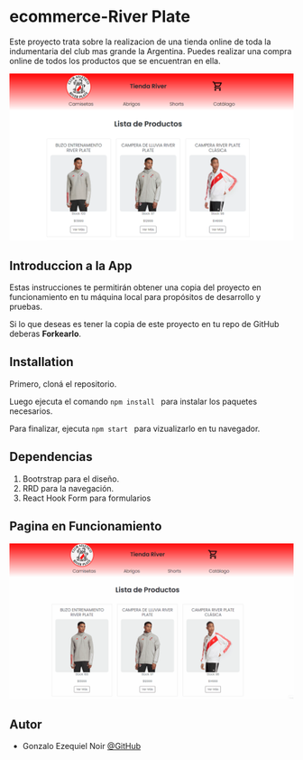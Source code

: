 
# ecommerce-River Plate

Este proyecto trata sobre la realizacion de una tienda online de toda la indumentaria del
club mas grande la Argentina. Puedes realizar una compra online de todos los productos
que se encuentran en ella.

![Proyect Screenshot](https://github.com/GonzaNoir/proyectoTiendaRiver-Noir/blob/main/src/img/screenshotProyecto.png)



## Introduccion a la App

Estas instrucciones te permitirán obtener una copia del proyecto en funcionamiento en tu máquina local para propósitos de desarrollo y pruebas.

Si lo que deseas es tener la copia de este proyecto en tu repo de GitHub deberas **Forkearlo**.




## Installation

Primero, cloná el repositorio.

Luego ejecuta el comando ```npm install ``` para instalar los paquetes necesarios.

Para finalizar, ejecuta ```npm start ``` para vizualizarlo en tu navegador.
    
## Dependencias

1. Bootrstrap para el diseño. 
2. RRD para la navegación.
3. React Hook Form para formularios


## Pagina en Funcionamiento

![App Screenshot](https://github.com/GonzaNoir/proyectoTiendaRiver-Noir/blob/main/src/img/Gif-ProyectoCoder-TiendaRiver.gif)


## Autor

- Gonzalo Ezequiel Noir [@GitHub](https://www.github.com/GonziNoir)

